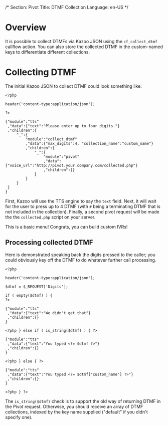 /*
Section: Pivot
Title: DTMF Collection
Language: en-US
*/

# Overview

It is possible to collect DTMFs via Kazoo JSON using the `cf_collect_dtmf` callflow action. You can also store the collected DTMF in the custom-named keys to differentiate different collections.

# Collecting DTMF

The initial Kazoo JSON to collect DTMF could look something like:

    <?php

    header('content-type:application/json');

    ?>

    {"module":"tts"
     ,"data":{"text":"Please enter up to four digits."}
     ,"children":{
         "_":{
             "module":"collect_dtmf"
             ,"data":{"max_digits":4, "collection_name":"custom_name"}
             ,"children":{
                 "_":{
                     "module":"pivot"
                     ,"data":{"voice_url":"http://pivot.your.company.com/collected.php"}
                     ,"children":{}
                 }
             }
         }
     }
    }

First, Kazoo will use the TTS engine to say the `text` field. Next, it will wait for the user to press up to 4 DTMF (with `#` being a terminating DTMF that is not included in the collection). Finally, a second pivot request will be made the the `collected.php` script on your server.

This is a basic menu! Congrats, you can build custom IVRs!

## Processing collected DTMF

Here is demonstrated speaking back the digits pressed to the caller; you could obviously key off the DTMF to do whatever further call processing.

    <?php

    header('content-type:application/json');

    $dtmf = $_REQUEST['Digits'];

    if ( empty($dtmf) ) {
    ?>

    {"module":"tts"
     ,"data":{"text":"We didn't get that"}
     ,"children":{}
    }

    <?php } else if ( is_string($dtmf) ) { ?>

    {"module":"tts"
     ,"data":{"text":"You typed <?= $dtmf ?>"}
     ,"children":{}
    }

    <?php } else { ?>

    {"module":"tts"
     ,"data":{"text":"You typed <?= $dtmf['custom_name'] ?>"}
     ,"children":{}
    }

    <?php } ?>

The `is_string($dtmf)` check is to support the old way of returning DTMF in the Pivot request. Otherwise, you should receive an array of DTMF collections, indexed by the key name supplied ("default" if you didn't specify one).
